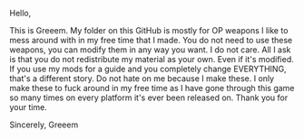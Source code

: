 
                              

Hello,


  This is Greeem.
  My folder on this GitHub is mostly for OP weapons I like to mess around with in my free time that I made. You do not need to use these     weapons, you can modify them in any way you want. I do not care.
  All I ask is that you do not redistribute my material as your own. Even if it's modified. If you use my mods for a guide and you           completely change EVERYTHING, that's a different story. Do not hate on me because I make these. I only make these to fuck around in my     free time as I have gone through this game so many times on every platform it's ever been released on.
  Thank you for your time.

Sincerely,
Greeem
